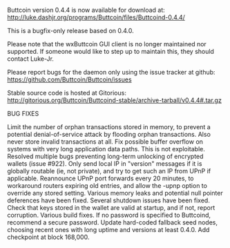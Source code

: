 Buttcoin version 0.4.4 is now available for download at:
http://luke.dashjr.org/programs/Buttcoin/files/Buttcoind-0.4.4/

This is a bugfix-only release based on 0.4.0.

Please note that the wxButtcoin GUI client is no longer maintained nor supported. If someone would like to step up to maintain this, they should contact Luke-Jr.

Please report bugs for the daemon only using the issue tracker at github:
https://github.com/Buttcoin/Buttcoin/issues

Stable source code is hosted at Gitorious:
http://gitorious.org/Buttcoin/Buttcoind-stable/archive-tarball/v0.4.4#.tar.gz

BUG FIXES

Limit the number of orphan transactions stored in memory, to prevent a potential denial-of-service attack by flooding orphan transactions. Also never store invalid transactions at all.
Fix possible buffer overflow on systems with very long application data paths. This is not exploitable.
Resolved multiple bugs preventing long-term unlocking of encrypted wallets (issue #922).
Only send local IP in "version" messages if it is globally routable (ie, not private), and try to get such an IP from UPnP if applicable.
Reannounce UPnP port forwards every 20 minutes, to workaround routers expiring old entries, and allow the -upnp option to override any stored setting.
Various memory leaks and potential null pointer deferences have been
fixed.
Several shutdown issues have been fixed.
Check that keys stored in the wallet are valid at startup, and if not,
report corruption.
Various build fixes.
If no password is specified to Buttcoind, recommend a secure password.
Update hard-coded fallback seed nodes, choosing recent ones with long uptime and versions at least 0.4.0.
Add checkpoint at block 168,000.

